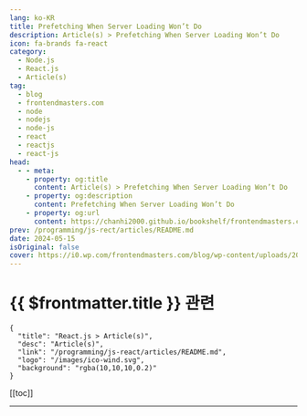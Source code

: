 ```yaml
---
lang: ko-KR
title: Prefetching When Server Loading Won’t Do
description: Article(s) > Prefetching When Server Loading Won’t Do
icon: fa-brands fa-react
category: 
  - Node.js
  - React.js
  - Article(s)
tag: 
  - blog
  - frontendmasters.com
  - node
  - nodejs
  - node-js
  - react
  - reactjs
  - react-js
head:
  - - meta:
    - property: og:title
      content: Article(s) > Prefetching When Server Loading Won’t Do
    - property: og:description
      content: Prefetching When Server Loading Won’t Do
    - property: og:url
      content: https://chanhi2000.github.io/bookshelf/frontendmasters.com/prefetching-when-server-loading-wont-do.html
prev: /programming/js-rect/articles/README.md
date: 2024-05-15
isOriginal: false
cover: https://i0.wp.com/frontendmasters.com/blog/wp-content/uploads/2024/05/image-3.png?w=1792&ssl=1
---
```


# {{ $frontmatter.title }} 관련

```component VPCard
{
  "title": "React.js > Article(s)",
  "desc": "Article(s)",
  "link": "/programming/js-react/articles/README.md",
  "logo": "/images/ico-wind.svg",
  "background": "rgba(10,10,10,0.2)"
}
```

[[toc]]

---

<SiteInfo
  name="Prefetching When Server Loading Won’t Do"
  desc="We'll look at how to use @auth/core, add a Google Provider, and get our sessions persisting in DynamoDB. There is a GitHub repo for reference on everything."
  url="https://frontendmasters.com/blog/prefetching-when-server-loading-wont-do/"
  logo="https://frontendmasters.com/favicon.ico"
  preview="https://i0.wp.com/frontendmasters.com/blog/wp-content/uploads/2024/05/image-3.png?w=1792&ssl=1"/>

<!-- TODO: 작성 -->
